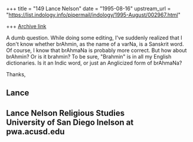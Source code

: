 +++
title = "149 Lance Nelson"
date = "1995-08-16"
upstream_url = "https://list.indology.info/pipermail/indology/1995-August/002967.html"

+++
[Archive link](https://list.indology.info/pipermail/indology/1995-August/002967.html)

A dumb question.  While doing some editing, I've suddenly realized that I 
don't know whether brAhmin, as the name of a varNa, is a Sanskrit word.  
Of course, I know that brAhmaNa is probably more correct.  But how about 
brAhmin?  Or is it brahmin?  To be sure, "Brahmin" is in all my English 
dictionaries.  Is it an Indic word, or just an Anglicized form of brAhmaNa?

Thanks,

Lance
---------------------------
Lance Nelson
Religious Studies    
University of San Diego
lnelson at pwa.acusd.edu
---------------------------







